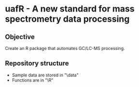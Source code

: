 <!-- pandoc README.md -f commonmark -t html -s -o README.html -->



# uafR - A new standard for mass spectrometry data processing
## Objective

Create an R package that automates GC/LC-MS processing.


## Repository structure

* Sample data are stored in "\data"
* Functions are in "\R"
